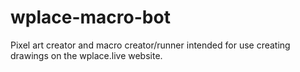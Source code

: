 # wplace-macro-bot
Pixel art creator and macro creator/runner intended for use creating drawings on the wplace.live website.
